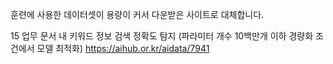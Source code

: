 훈련에 사용한 데이터셋이 용량이 커서 다운받은 사이트로 대체합니다.

15 업무 문서 내 키워드 정보 검색 정확도 탐지 (파라미터 개수 10백만개 이하 경량화 조건에서 모델 최적화)
https://aihub.or.kr/aidata/7941
